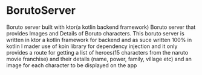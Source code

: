 # BorutoServer
Boruto server built with ktor(a kotlin backend framework)
Boruto server that provides Images and Details of Boruto characters.
This boruto server is written in ktor a kotlin framework for backend and as suce written 100% in kotlin
I mader use of koin library for dependency injection and it only provides a route for getting a list of heroes(15 
characters from the naruto movie franchise) and their details (name, power, family, village etc) and an image for 
each character to be displayed on the app
